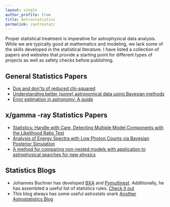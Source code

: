 ```yaml
---
layout: single
author_profile: true
title: Astrostatistics
permalink: /astrostat/
---
```


Proper statistical treatment is imperative for astrophysical data analysis. While we are typically good at mathematics and modeling, we lack some of the skills developed in the statistical literature. I have listed a collection of papers and websites that provide a starting point for different types of projects as well as safety checks before publishing. 

## General Statistics Papers

* [Dos and don'ts of reduced chi-squared](https://arxiv.org/abs/1012.3754)
* [Understanding better (some) astronomical data using Bayesian methods](https://arxiv.org/abs/1112.3652)
* [Error estimation in astronomy: A guide](https://arxiv.org/abs/1009.2755)

## x/gamma -ray Statistics Papers

* [Statistics: Handle with Care, Detecting Multiple Model Components with the Likelihood Ratio Test](https://arxiv.org/abs/astro-ph/0201547)
* [Analysis of Energy Spectra with Low Photon Counts via Bayesian Posterior Simulation](https://arxiv.org/abs/astro-ph/0008170)
* [A method for comparing non-nested models with application to astrophysical searches for new physics](https://arxiv.org/abs/1509.01010)

## Statistics Blogs

* Johannes Buchner has developed [BXA](http://johannesbuchner.github.io/BXA/index.html) and [Pymultinest](https://github.com/JohannesBuchner/PyMultiNest). Additionally, he has assembled a useful list of statistics rules. [Check it out](http://astrost.at/istics/minimal-statistics-checklist.html)
* This blog always has some useful astrostats snark [Another Astrostatistics Blog](https://astrostatistics.wordpress.com)
